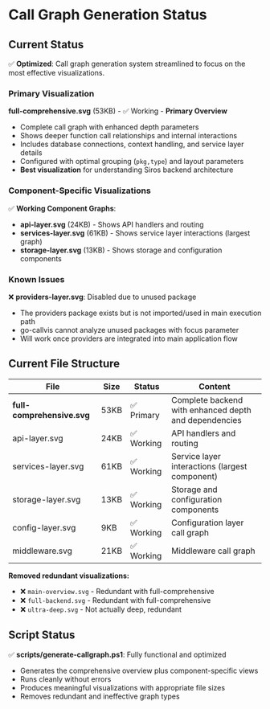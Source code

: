 # Call Graph Generation Status

## Current Status

✅ **Optimized**: Call graph generation system streamlined to focus on the most effective visualizations.

### Primary Visualization

**full-comprehensive.svg** (53KB) - ✅ Working - **Primary Overview**

- Complete call graph with enhanced depth parameters
- Shows deeper function call relationships and internal interactions
- Includes database connections, context handling, and service layer details
- Configured with optimal grouping (`pkg,type`) and layout parameters
- **Best visualization** for understanding Siros backend architecture

### Component-Specific Visualizations

✅ **Working Component Graphs**:

- **api-layer.svg** (24KB) - Shows API handlers and routing
- **services-layer.svg** (61KB) - Shows service layer interactions (largest graph)
- **storage-layer.svg** (13KB) - Shows storage and configuration components

### Known Issues

❌ **providers-layer.svg**: Disabled due to unused package

- The providers package exists but is not imported/used in main execution path
- go-callvis cannot analyze unused packages with focus parameter
- Will work once providers are integrated into main application flow

## Current File Structure

| File | Size | Status | Content |
|------|------|--------|---------|
| **full-comprehensive.svg** | 53KB | ✅ Primary | Complete backend with enhanced depth and dependencies |
| api-layer.svg | 24KB | ✅ Working | API handlers and routing |
| services-layer.svg | 61KB | ✅ Working | Service layer interactions (largest component) |
| storage-layer.svg | 13KB | ✅ Working | Storage and configuration components |
| config-layer.svg | 9KB | ✅ Working | Configuration layer call graph |
| middleware.svg | 21KB | ✅ Working | Middleware call graph |

**Removed redundant visualizations:**

- ❌ `main-overview.svg` - Redundant with full-comprehensive
- ❌ `full-backend.svg` - Redundant with full-comprehensive
- ❌ `ultra-deep.svg` - Not actually deep, redundant

## Script Status

✅ **scripts/generate-callgraph.ps1**: Fully functional and optimized

- Generates the comprehensive overview plus component-specific views
- Runs cleanly without errors
- Produces meaningful visualizations with appropriate file sizes
- Removes redundant and ineffective graph types
